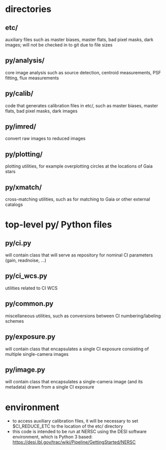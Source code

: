 # directories

## etc/
auxiliary files such as master biases, master flats, bad pixel masks, dark images; will not be checked in to git due to file sizes

## py/analysis/
core image analysis such as source detection, centroid measurements, PSF fitting, flux measurements

## py/calib/
code that generates calibration files in etc/, such as master biases, master flats, bad pixel masks, dark images

## py/imred/
convert raw images to reduced images

## py/plotting/
plotting utilities, for example overplotting circles at the locations of Gaia stars

## py/xmatch/
cross-matching utilities, such as for matching to Gaia or other external catalogs

# top-level py/ Python files

## py/ci.py
will contain class that will serve as repository for nominal CI parameters (gain, readnoise, ...)

## py/ci_wcs.py
utilities related to CI WCS

## py/common.py
miscellaneous utilities, such as conversions between CI numbering/labeling schemes

## py/exposure.py
will contain class that encapsulates a single CI exposure consisting of multiple single-camera images

## py/image.py
will contain class that encapsulates a single-camera image (and its metadata) drawn from a single CI exposure

# environment
* to access auxiliary calibration files, it will be necessary to set $CI\_REDUCE\_ETC to the location of the etc/ directory
* this code is intended to be run at NERSC using the DESI software environment, which is Python 3 based:
https://desi.lbl.gov/trac/wiki/Pipeline/GettingStarted/NERSC
